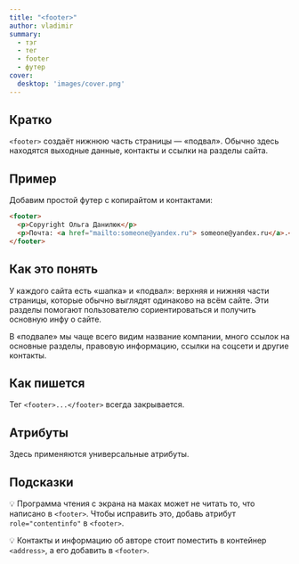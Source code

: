 ```yaml
---
title: "<footer>"
author: vladimir
summary:
  - тэг
  - тег
  - footer
  - футер
cover:
  desktop: 'images/cover.png'
---
```


## Кратко

`<footer>` создаёт нижнюю часть страницы — «подвал». Обычно здесь находятся выходные данные, контакты и ссылки на разделы сайта.

## Пример

Добавим простой футер с копирайтом и контактами:

```html
<footer>
  <p>Copyright Ольга Данилюк</p>
  <p>Почта: <a href="mailto:someone@yandex.ru"> someone@yandex.ru</a>.</p>
</footer>
```

## Как это понять

У каждого сайта есть «шапка» и «подвал»: верхняя и нижняя части страницы, которые обычно выглядят одинаково на всём сайте. Эти разделы помогают пользователю сориентироваться и получить основную инфу о сайте.

В «подвале» мы чаще всего видим название компании, много ссылок на основные разделы, правовую информацию, ссылки на соцсети и другие контакты.

## Как пишется

Тег `<footer>...</footer>` всегда закрывается.

## Атрибуты

Здесь применяются универсальные атрибуты.

## Подсказки

💡 Программа чтения с экрана на маках может не читать то, что написано в `<footer>`. Чтобы исправить это, добавь атрибут `role="contentinfo"` в `<footer>`.

💡 Контакты и информацию об авторе стоит поместить в контейнер `<address>`, а его добавить в `<footer>`.
